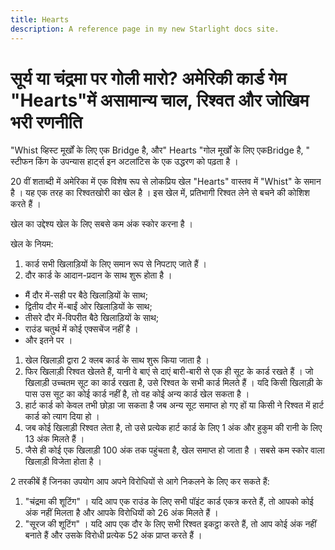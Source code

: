 ```yaml
---
title: Hearts
description: A reference page in my new Starlight docs site.
---
```


# सूर्य या चंद्रमा पर गोली मारो? अमेरिकी कार्ड गेम "Hearts"में असामान्य चाल, रिश्वत और जोखिम भरी रणनीति


"Whist व्हिस्ट मूर्खों के लिए एक Bridge है, और" Hearts "गोल मूर्खों के लिए एकBridge है, " स्टीफन किंग के उपन्यास हार्ट्स इन अटलांटिस के एक उद्धरण को पढ़ता है ।

20 वीं शताब्दी में अमेरिका में एक विशेष रूप से लोकप्रिय खेल "Hearts" वास्तव में "Whist" के समान है ।  यह एक तरह का रिश्वतखोरी का खेल है ।  इस खेल में, प्रतिभागी रिश्वत लेने से बचने की कोशिश करते हैं ।

खेल का उद्देश्य खेल के लिए सबसे कम अंक स्कोर करना है ।

खेल के नियम:
1. कार्ड सभी खिलाड़ियों के लिए समान रूप से निपटाए जाते हैं ।
2. दौर कार्ड के आदान-प्रदान के साथ शुरू होता है ।
- मैं दौर में-सही पर बैठे खिलाड़ियों के साथ;
- द्वितीय दौर में-बाईं ओर खिलाड़ियों के साथ;
- तीसरे दौर में-विपरीत बैठे खिलाड़ियों के साथ;
- राउंड चतुर्थ में कोई एक्सचेंज नहीं है ।
- और इतने पर ।
1. खेल खिलाड़ी द्वारा 2 क्लब कार्ड के साथ शुरू किया जाता है ।
2. फिर खिलाड़ी रिश्वत खेलते हैं, यानी वे बाएं से दाएं बारी-बारी से एक ही सूट के कार्ड रखते हैं ।  जो खिलाड़ी उच्चतम सूट का कार्ड रखता है, उसे रिश्वत के सभी कार्ड मिलते हैं ।  यदि किसी खिलाड़ी के पास उस सूट का कोई कार्ड नहीं है, तो वह कोई अन्य कार्ड खेल सकता है ।
3. हार्ट कार्ड को केवल तभी छोड़ा जा सकता है जब अन्य सूट समाप्त हो गए हों या किसी ने रिश्वत में हार्ट कार्ड को त्याग दिया हो ।
4. जब कोई खिलाड़ी रिश्वत लेता है, तो उसे प्रत्येक हार्ट कार्ड के लिए 1 अंक और हुकुम की रानी के लिए 13 अंक मिलते हैं ।
5. जैसे ही कोई एक खिलाड़ी 100 अंक तक पहुंचता है, खेल समाप्त हो जाता है ।  सबसे कम स्कोर वाला खिलाड़ी विजेता होता है ।
 
2 तरकीबें हैं जिनका उपयोग आप अपने विरोधियों से आगे निकलने के लिए कर सकते हैं:
1. "चंद्रमा की शूटिंग" ।  यदि आप एक राउंड के लिए सभी पॉइंट कार्ड एकत्र करते हैं, तो आपको कोई अंक नहीं मिलता है और आपके विरोधियों को 26 अंक मिलते हैं ।
2. "सूरज की शूटिंग" ।  यदि आप एक दौर के लिए सभी रिश्वत इकट्ठा करते हैं, तो आप कोई अंक नहीं बनाते हैं और उसके विरोधी प्रत्येक 52 अंक प्राप्त करते हैं ।